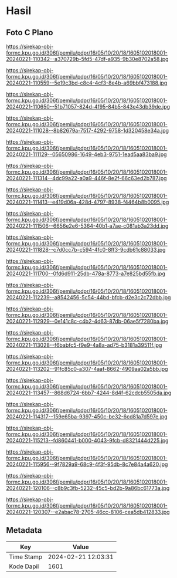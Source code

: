 # Hasil

## Foto C Plano

https://sirekap-obj-formc.kpu.go.id/306f/pemilu/pdpr/16/05/10/20/18/1605102018001-20240221-110342--a370729b-5fd5-47df-a935-9b30e8702a58.jpg

https://sirekap-obj-formc.kpu.go.id/306f/pemilu/pdpr/16/05/10/20/18/1605102018001-20240221-110559--5e19c3bd-c8c4-4cf3-8e4b-a69bbf473188.jpg

https://sirekap-obj-formc.kpu.go.id/306f/pemilu/pdpr/16/05/10/20/18/1605102018001-20240221-110650--51b71057-824d-4f95-84b5-843e43db39de.jpg

https://sirekap-obj-formc.kpu.go.id/306f/pemilu/pdpr/16/05/10/20/18/1605102018001-20240221-111028--8b82679a-7517-4292-9758-1d320458e34a.jpg

https://sirekap-obj-formc.kpu.go.id/306f/pemilu/pdpr/16/05/10/20/18/1605102018001-20240221-111129--05650986-1649-4eb3-9751-1ead5aa83ba9.jpg

https://sirekap-obj-formc.kpu.go.id/306f/pemilu/pdpr/16/05/10/20/18/1605102018001-20240221-111314--4dc99a22-a0a9-446f-8e2f-66c63ed2b787.jpg

https://sirekap-obj-formc.kpu.go.id/306f/pemilu/pdpr/16/05/10/20/18/1605102018001-20240221-111413--e419d06a-428d-4797-8938-f4464b8b0095.jpg

https://sirekap-obj-formc.kpu.go.id/306f/pemilu/pdpr/16/05/10/20/18/1605102018001-20240221-111506--6656e2e6-5364-40b1-a7ae-c081ab3a23dd.jpg

https://sirekap-obj-formc.kpu.go.id/306f/pemilu/pdpr/16/05/10/20/18/1605102018001-20240221-111828--c7d0cc7b-c594-4fc0-8ff3-9cdb61c88033.jpg

https://sirekap-obj-formc.kpu.go.id/306f/pemilu/pdpr/16/05/10/20/18/1605102018001-20240221-111700--0fd6d911-25db-478a-8773-a7e825bd55fb.jpg

https://sirekap-obj-formc.kpu.go.id/306f/pemilu/pdpr/16/05/10/20/18/1605102018001-20240221-112239--a8542456-5c54-44bd-bfcb-d2e3c2c72dbb.jpg

https://sirekap-obj-formc.kpu.go.id/306f/pemilu/pdpr/16/05/10/20/18/1605102018001-20240221-112929--0e141c8c-c4b2-4d63-87db-06ae5f7280ba.jpg

https://sirekap-obj-formc.kpu.go.id/306f/pemilu/pdpr/16/05/10/20/18/1605102018001-20240221-113028--f6babfc5-f9e9-4a8a-ad75-b3181a39511f.jpg

https://sirekap-obj-formc.kpu.go.id/306f/pemilu/pdpr/16/05/10/20/18/1605102018001-20240221-113202--91fc85c0-a307-4aaf-8662-4909aa02a5bb.jpg

https://sirekap-obj-formc.kpu.go.id/306f/pemilu/pdpr/16/05/10/20/18/1605102018001-20240221-113457--868d6724-6bb7-4244-8d4f-62cdcb5505da.jpg

https://sirekap-obj-formc.kpu.go.id/306f/pemilu/pdpr/16/05/10/20/18/1605102018001-20240221-114317--159e65ba-9397-450c-be32-6cd81a7d597e.jpg

https://sirekap-obj-formc.kpu.go.id/306f/pemilu/pdpr/16/05/10/20/18/1605102018001-20240221-115213--fd860441-b000-4043-9fcb-d8321444d225.jpg

https://sirekap-obj-formc.kpu.go.id/306f/pemilu/pdpr/16/05/10/20/18/1605102018001-20240221-115956--9f7829a9-68c9-4f3f-95db-8c7e84a4a620.jpg

https://sirekap-obj-formc.kpu.go.id/306f/pemilu/pdpr/16/05/10/20/18/1605102018001-20240221-120106--c8b9c3fb-5232-45c5-bd2b-9a86bc61773a.jpg

https://sirekap-obj-formc.kpu.go.id/306f/pemilu/pdpr/16/05/10/20/18/1605102018001-20240221-120307--e2abac78-2705-46cc-8106-cea5db412833.jpg


## Metadata

| Key        | Value               |
| ---------- | ------------------- |
| Time Stamp | 2024-02-21 12:03:31 |
| Kode Dapil | 1601                |



